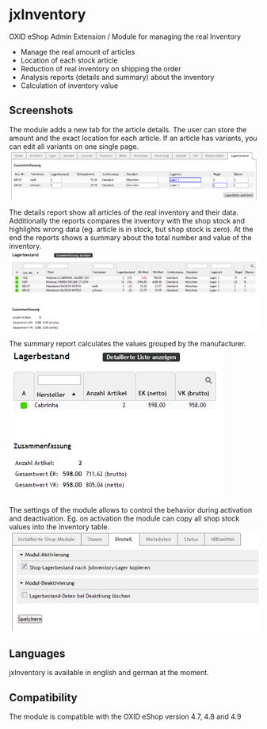 # jxInventory

OXID eShop Admin Extension / Module for managing the real Inventory

- Manage the real amount of articles
- Location of each stock article
- Reduction of real inventory on shipping the order
- Analysis reports (details and summary) about the inventory
- Calculation of inventory value 


## Screenshots

The module adds a new tab for the article details. The user can store the amount and the exact location for each article. If an article has variants, you can edit all variants on one single page.
![show products and customers](/docs/img/inventoryedit.png)

The details report show all articles of the real inventory and their data. Additionally the reports compares the inventory with the shop stock and highlights wrong data (eg. article is in stock, but shop stock is zero). At the end the reports shows a summary about the total number and value of the inventory.
![show products and customers](/docs/img/inventoryreport.png)

The summary report calculates the values grouped by the manufacturer.
![show products and customers](/docs/img/inventorysummary.png)

The settings of the module allows to control the behavior during activation and deactivation. Eg. on activation the module can copy all shop stock values into the inventory table.
![show products and customers](/docs/img/inventorysettings.png)


## Languages

jxInventory is available in english and german at the moment.


## Compatibility

The module is compatible with the OXID eShop version 4.7, 4.8 and 4.9

